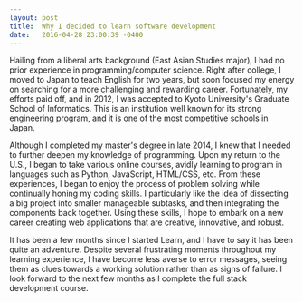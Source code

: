 ```yaml
---
layout: post
title:  Why I decided to learn software development
date:   2016-04-28 23:00:39 -0400
---
```


Hailing from a liberal arts background (East Asian Studies major), I had no prior experience in programming/computer science. Right after college, I moved to Japan to teach English for two years, but soon focused my energy on searching for a more challenging and rewarding career. Fortunately, my efforts paid off, and in 2012, I was accepted to Kyoto University's Graduate School of Informatics. This is an institution well known for its strong engineering program, and it is one of the most competitive schools in Japan. 

Although I completed my master's degree in late 2014, I knew that I needed to further deepen my knowledge of programming. Upon my return to the U.S., I began to take various online courses, avidly learning to program in languages such as Python, JavaScript, HTML/CSS, etc. From these experiences, I began to enjoy the process of problem solving while continually honing my coding skills. I particularly like the idea of dissecting a big project into smaller manageable subtasks, and then integrating the components back together. Using these skills, I hope to embark on a new career creating web applications that are creative, innovative, and robust.

It has been a few months since I started Learn, and I have to say it has been quite an adventure. Despite several frustrating moments throughout my learning experience, I have become less averse to error messages, seeing them as clues towards a working solution rather than as signs of failure. I look forward to the next few months as I complete the full stack development course. 





